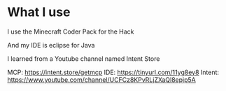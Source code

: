 # What I use

I use the Minecraft Coder Pack for the Hack

And my IDE is eclipse for Java

I learned from a Youtube channel named Intent Store

MCP: https://intent.store/getmcp
IDE: https://tinyurl.com/11yg8ey8 
Intent: https://www.youtube.com/channel/UCFCz8KPvRLjZXaQl8epjp5A
